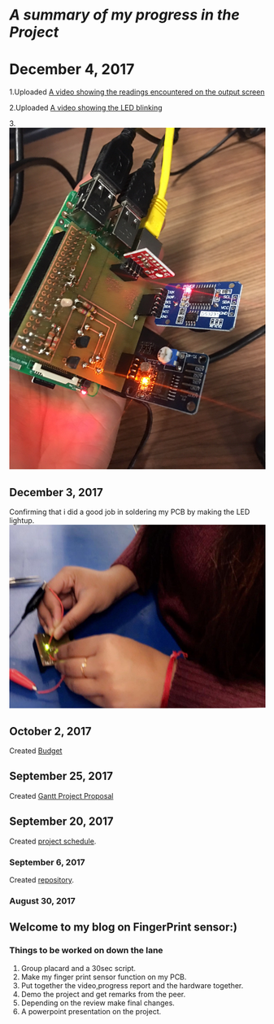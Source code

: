 # ***A summary of my progress in the Project***

# December 4, 2017
1.Uploaded [A video showing the readings encountered on the output screen](https://github.com/RamyaRadhakrishnakumar/FingerPrintReader/blob/master/IMG_5352.MOV)

2.Uploaded [A video showing the LED blinking](https://github.com/RamyaRadhakrishnakumar/FingerPrintReader/blob/master/IMG_5349.MOV)

3.![Image alt A picture of PCB along with the 3 sensor readers mounted on the raspberry pi](https://github.com/RamyaRadhakrishnakumar/FingerPrintReader/blob/master/IMG_5351.JPG)

## December 3, 2017
Confirming that i did a good job in soldering my PCB by making the LED lightup.
![Picture showing the LED light up](https://github.com/RamyaRadhakrishnakumar/FingerPrintReader/blob/master/IMG_5380.jpg)

## October 2, 2017
Created [Budget](https://github.com/RamyaRadhakrishnakumar/FingerPrintReader/blob/master/hardwarebudget.xlsx)

## September 25, 2017
Created [Gantt Project Proposal](https://github.com/RamyaRadhakrishnakumar/FingerPrintReader/blob/master/RamyaRadhakrishnakumar.mpp)

## September 20, 2017
Created [project schedule](https://github.com/six0four/StudentSenseHat/blob/master/documentation/Week3RubricforProjectSchedule.xml). 

### September 6, 2017
Created [repository](https://github.com/RamyaRadhakrishnakumar/FingerPrintReader.git). 

### August 30, 2017
**Welcome to my blog on FingerPrint sensor:)**
---
### Things to be worked on down the lane
1. Group placard and a 30sec script.
2. Make my finger print sensor function on my PCB.
3. Put together the video,progress report and the hardware together.
4. Demo the project and get remarks from the peer.
5. Depending on the review make final changes.
6. A powerpoint presentation on the project.




